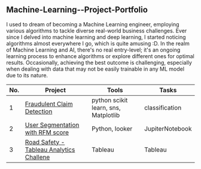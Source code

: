 ## Machine-Learning--Project-Portfolio

I used to dream of becoming a Machine Learning engineer, employing various algorithms to tackle diverse real-world business challenges. Ever since I delved into machine learning and deep learning, I started noticing algorithms almost everywhere I go, which is quite amusing :D. In the realm of Machine Learning and AI, there's no real entry-level; it's an ongoing learning process to enhance algorithms or explore different ones for optimal results. Occasionally, achieving the best outcome is challenging, especially when dealing with data that may not be easily trainable in any ML model due to its nature.

| No. | Project | Tools | Tasks |
|----------|----------|----------|----------|
| 1 | [Fraudulent Claim Detection](https://github.com/Hannah-Abi/fraudulent-claim-detection-by-machine-learning) | python scikit learn, sns, Matplotlib  | classification |
| 2 | [User Segmentation with RFM score](https://github.com/Hannah-Abi/user-segmentation-analysis-Wolt) | Python, looker | JupiterNotebook |
| 3 | [Road Safety - Tableau Analytics Challene](https://github.com/Hannah-Abi/Road-Safety-in-Finland) | Tableau | Tableau |
